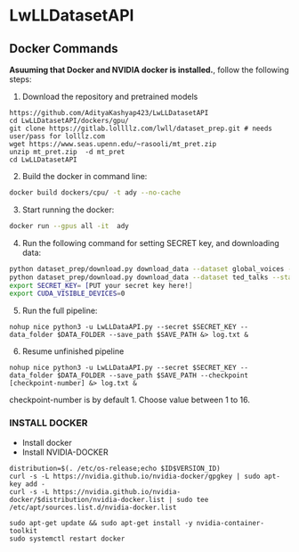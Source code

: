 # LwLLDatasetAPI

## Docker Commands

__Asuuming that Docker and NVIDIA docker is installed.__, follow the following steps:

1. Download the repository and pretrained models
```
https://github.com/AdityaKashyap423/LwLLDatasetAPI
cd LwLLDatasetAPI/dockers/gpu/
git clone https://gitlab.lollllz.com/lwll/dataset_prep.git # needs user/pass for lolllz.com
wget https://www.seas.upenn.edu/~rasooli/mt_pret.zip
unzip mt_pret.zip  -d mt_pret
cd LwLLDatasetAPI
```


2. Build the docker in command line:
```bash
docker build dockers/cpu/ -t ady --no-cache
```

3. Start running the docker:
```bash
docker run --gpus all -it  ady
```

4. Run the following command for setting SECRET key, and downloading data:
```bash
python dataset_prep/download.py download_data --dataset global_voices --stage development --output $DATA_FOLDER/.. --overwrite True
python dataset_prep/download.py download_data --dataset ted_talks --stage development --output $DATA_FOLDER/.. --overwrite True
export SECRET_KEY= [PUT your secret key here!]
export CUDA_VISIBLE_DEVICES=0
```

5. Run the full pipeline:
```
nohup nice python3 -u LwLLDataAPI.py --secret $SECRET_KEY --data_folder $DATA_FOLDER --save_path $SAVE_PATH &> log.txt &
```

6. Resume unfinished pipeline
```
nohup nice python3 -u LwLLDataAPI.py --secret $SECRET_KEY --data_folder $DATA_FOLDER --save_path $SAVE_PATH --checkpoint [checkpoint-number] &> log.txt &
```
checkpoint-number is by default 1. Choose value between 1 to 16.

### INSTALL DOCKER 
* Install docker
* Install NVIDIA-DOCKER
```
distribution=$(. /etc/os-release;echo $ID$VERSION_ID)
curl -s -L https://nvidia.github.io/nvidia-docker/gpgkey | sudo apt-key add -
curl -s -L https://nvidia.github.io/nvidia-docker/$distribution/nvidia-docker.list | sudo tee /etc/apt/sources.list.d/nvidia-docker.list

sudo apt-get update && sudo apt-get install -y nvidia-container-toolkit
sudo systemctl restart docker

```




